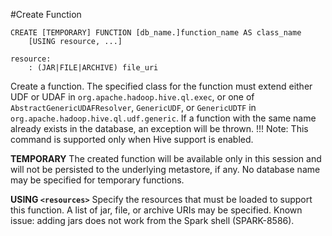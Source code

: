 #Create Function

```
CREATE [TEMPORARY] FUNCTION [db_name.]function_name AS class_name
    [USING resource, ...]

resource:
    : (JAR|FILE|ARCHIVE) file_uri
```

Create a function. The specified class for the function must extend either UDF or UDAF in `org.apache.hadoop.hive.ql.exec`, or one of `AbstractGenericUDAFResolver`, `GenericUDF`, or `GenericUDTF` in `org.apache.hadoop.hive.ql.udf.generic`. If a function with the same name already exists in the database, an exception will be thrown. 
	!!! Note: 
    	This command is supported only when Hive support is enabled.

**TEMPORARY**
The created function will be available only in this session and will not be persisted to the underlying metastore, if any. No database name may be specified for temporary functions.

**USING `<resources>`**
Specify the resources that must be loaded to support this function. A list of jar, file, or archive URIs may be specified. Known issue: adding jars does not work from the Spark shell (SPARK-8586).